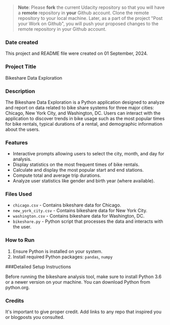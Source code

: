 >**Note**: Please **fork** the current Udacity repository so that you will have a **remote** repository in **your** Github account. Clone the remote repository to your local machine. Later, as a part of the project "Post your Work on Github", you will push your proposed changes to the remote repository in your Github account.

### Date created
This project and README file were created on 01 September, 2024.

### Project Title
Bikeshare Data Exploration 

### Description
The Bikeshare Data Exploration is a Python application designed to analyze and report on data related to bike share systems for three major cities: Chicago, New York City, and Washington, DC. Users can interact with the application to discover trends in bike usage such as the most popular times for bike rentals, typical durations of a rental, and demographic information about the users.


### Features
* Interactive prompts allowing users to select the city, month, and day for analysis.
* Display statistics on the most frequent times of bike rentals.
* Calculate and display the most popular start and end stations.
* Compute total and average trip durations.
* Analyze user statistics like gender and birth year (where available).

### Files Used
* `chicago.csv` - Contains bikeshare data for Chicago.
* `new_york_city.csv` - Contains bikeshare data for New York City.
* `washington.csv` - Contains bikeshare data for Washington, DC.
* `bikeshare.py` - Python script that processes the data and interacts with the user.

### How to Run
1. Ensure Python is installed on your system.
2. Install required Python packages: `pandas`, `numpy`

###Detailed Setup Instructions

Before running the bikeshare analysis tool, make sure to install Python 3.6 or a newer version on your machine. 
You can download Python from python.org.

### Credits
It's important to give proper credit. Add links to any repo that inspired you or blogposts you consulted.


